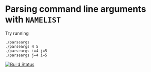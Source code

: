 # Parsing command line arguments with `NAMELIST`

Try running

    ./parseargs
    ./parseargs 4 5
    ./parseargs i=4 j=5
    ./parseargs j=4 i=5

[![Build Status](https://travis-ci.org/js947/namelist-argument-parsing.svg?branch=master)](https://travis-ci.org/js947/namelist-argument-parsing)
